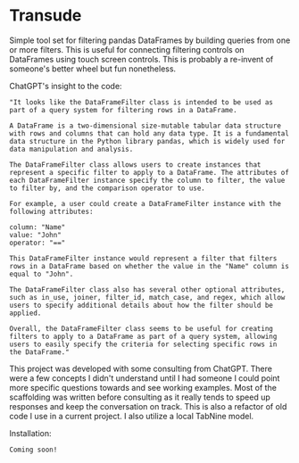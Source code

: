 # Transude
Simple tool set for filtering pandas DataFrames by building queries from one or more filters.  This is useful for connecting filtering controls on DataFrames using touch screen controls.
This is probably a re-invent of someone's better wheel but fun nonetheless.

ChatGPT's insight to the code:

    "It looks like the DataFrameFilter class is intended to be used as part of a query system for filtering rows in a DataFrame.
    
    A DataFrame is a two-dimensional size-mutable tabular data structure with rows and columns that can hold any data type. It is a fundamental data structure in the Python library pandas, which is widely used for data manipulation and analysis.
    
    The DataFrameFilter class allows users to create instances that represent a specific filter to apply to a DataFrame. The attributes of each DataFrameFilter instance specify the column to filter, the value to filter by, and the comparison operator to use.
    
    For example, a user could create a DataFrameFilter instance with the following attributes:
    
    column: "Name"
    value: "John"
    operator: "=="

    This DataFrameFilter instance would represent a filter that filters rows in a DataFrame based on whether the value in the "Name" column is equal to "John".
    
    The DataFrameFilter class also has several other optional attributes, such as in_use, joiner, filter_id, match_case, and regex, which allow users to specify additional details about how the filter should be applied.
    
    Overall, the DataFrameFilter class seems to be useful for creating filters to apply to a DataFrame as part of a query system, allowing users to easily specify the criteria for selecting specific rows in the DataFrame."

This project was developed with some consulting from ChatGPT. There were a few concepts I didn't understand until I had someone I could point more specific questions towards and see working examples.
Most of the scaffolding was written before consulting as it really tends to speed up responses and keep the conversation on track.  This is also a refactor of old code I use in a current project.
I also utilize a local TabNine model.  

Installation:

    Coming soon!
